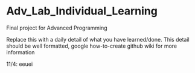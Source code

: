 # Adv_Lab_Individual_Learning
Final project for Advanced Programming

Replace this with a daily detail of what you have learned/done.
This detail should be well formatted, google how-to-create github wiki for more information

11/4: eeuei
